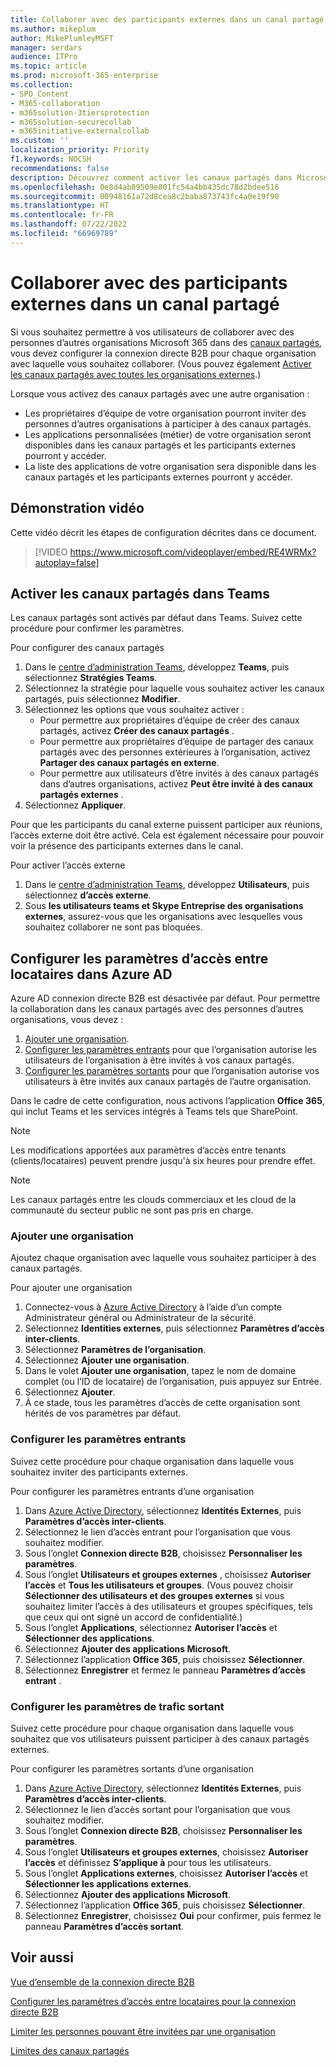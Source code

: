 ```yaml
---
title: Collaborer avec des participants externes dans un canal partagé
ms.author: mikeplum
author: MikePlumleyMSFT
manager: serdars
audience: ITPro
ms.topic: article
ms.prod: microsoft-365-enterprise
ms.collection:
- SPO_Content
- M365-collaboration
- m365solution-3tiersprotection
- m365solution-securecollab
- m365initiative-externalcollab
ms.custom: ''
localization_priority: Priority
f1.keywords: NOCSH
recommendations: false
description: Découvrez comment activer les canaux partagés dans Microsoft Teams pour la collaboration avec des personnes extérieures à votre organisation.
ms.openlocfilehash: 0e8d4ab09509e801fc54a4bb435dc78d2bdee516
ms.sourcegitcommit: 00948161a72d8cea8c2baba873743fc4a0e19f90
ms.translationtype: HT
ms.contentlocale: fr-FR
ms.lasthandoff: 07/22/2022
ms.locfileid: "66969789"
---
```

# <a name="collaborate-with-external-participants-in-a-shared-channel"></a>Collaborer avec des participants externes dans un canal partagé

Si vous souhaitez permettre à vos utilisateurs de collaborer avec des personnes d’autres organisations Microsoft 365 dans des [canaux partagés](/MicrosoftTeams/shared-channels), vous devez configurer la connexion directe B2B pour chaque organisation avec laquelle vous souhaitez collaborer. (Vous pouvez également [Activer les canaux partagés avec toutes les organisations externes](/microsoft-365/solutions/allow-direct-connect-with-all-organizations).)

Lorsque vous activez des canaux partagés avec une autre organisation :

- Les propriétaires d’équipe de votre organisation pourront inviter des personnes d’autres organisations à participer à des canaux partagés.
- Les applications personnalisées (métier) de votre organisation seront disponibles dans les canaux partagés et les participants externes pourront y accéder.
- La liste des applications de votre organisation sera disponible dans les canaux partagés et les participants externes pourront y accéder.

## <a name="video-demonstration"></a>Démonstration vidéo

Cette vidéo décrit les étapes de configuration décrites dans ce document.
<br>

> [!VIDEO https://www.microsoft.com/videoplayer/embed/RE4WRMx?autoplay=false]

## <a name="enable-shared-channels-in-teams"></a>Activer les canaux partagés dans Teams

Les canaux partagés sont activés par défaut dans Teams. Suivez cette procédure pour confirmer les paramètres.

Pour configurer des canaux partagés
1. Dans le [centre d’administration Teams](https://admin.teams.microsoft.com/), développez **Teams**, puis sélectionnez **Stratégies Teams**.
1. Sélectionnez la stratégie pour laquelle vous souhaitez activer les canaux partagés, puis sélectionnez **Modifier**.
1. Sélectionnez les options que vous souhaitez activer :
    - Pour permettre aux propriétaires d’équipe de créer des canaux partagés, activez **Créer des canaux partagés** .
    - Pour permettre aux propriétaires d’équipe de partager des canaux partagés avec des personnes extérieures à l’organisation, activez **Partager des canaux partagés en externe**.
    - Pour permettre aux utilisateurs d’être invités à des canaux partagés dans d’autres organisations, activez **Peut être invité à des canaux partagés externes** .
1. Sélectionnez **Appliquer**.

Pour que les participants du canal externe puissent participer aux réunions, l’accès externe doit être activé. Cela est également nécessaire pour pouvoir voir la présence des participants externes dans le canal.

Pour activer l’accès externe
1. Dans le [centre d’administration Teams](https://admin.teams.microsoft.com/), développez **Utilisateurs**, puis sélectionnez **d’accès externe**.
1. Sous **les utilisateurs teams et Skype Entreprise des organisations externes**, assurez-vous que les organisations avec lesquelles vous souhaitez collaborer ne sont pas bloquées.

## <a name="configure-cross-tenant-access-settings-in-azure-ad"></a>Configurer les paramètres d’accès entre locataires dans Azure AD

Azure AD connexion directe B2B est désactivée par défaut. Pour permettre la collaboration dans les canaux partagés avec des personnes d’autres organisations, vous devez :

1. [Ajouter une organisation](#add-an-organization).
1. [Configurer les paramètres entrants](#configure-inbound-settings) pour que l’organisation autorise les utilisateurs de l’organisation à être invités à vos canaux partagés.
1. [Configurer les paramètres sortants](#configure-outbound-settings) pour que l’organisation autorise vos utilisateurs à être invités aux canaux partagés de l’autre organisation.

Dans le cadre de cette configuration, nous activons l’application **Office 365**, qui inclut Teams et les services intégrés à Teams tels que SharePoint.

> [!NOTE]
> Les modifications apportées aux paramètres d’accès entre tenants (clients/locataires) peuvent prendre jusqu'à six heures pour prendre effet.

> [!NOTE]
> Les canaux partagés entre les clouds commerciaux et les cloud de la communauté du secteur public ne sont pas pris en charge.

### <a name="add-an-organization"></a>Ajouter une organisation

Ajoutez chaque organisation avec laquelle vous souhaitez participer à des canaux partagés.

Pour ajouter une organisation
1. Connectez-vous à [Azure Active Directory](https://aad.portal.azure.com) à l’aide d’un compte Administrateur général ou Administrateur de la sécurité.
1. Sélectionnez **Identities externes**, puis sélectionnez **Paramètres d’accès inter-clients**.
1. Sélectionnez **Paramètres de l’organisation**.
1. Sélectionnez **Ajouter une organisation**.
1. Dans le volet **Ajouter une organisation**, tapez le nom de domaine complet (ou l’ID de locataire) de l’organisation, puis appuyez sur Entrée.
1. Sélectionnez **Ajouter**.
1. À ce stade, tous les paramètres d’accès de cette organisation sont hérités de vos paramètres par défaut.

### <a name="configure-inbound-settings"></a>Configurer les paramètres entrants

Suivez cette procédure pour chaque organisation dans laquelle vous souhaitez inviter des participants externes.

Pour configurer les paramètres entrants d’une organisation
1. Dans [Azure Active Directory](https://aad.portal.azure.com), sélectionnez **Identités Externes**, puis **Paramètres d’accès inter-clients**.
1. Sélectionnez le lien d’accès entrant pour l’organisation que vous souhaitez modifier.
1. Sous l’onglet **Connexion directe B2B**, choisissez **Personnaliser les paramètres**.
1. Sous l’onglet **Utilisateurs et groupes externes** , choisissez **Autoriser l’accès** et **Tous les utilisateurs et groupes**. (Vous pouvez choisir **Sélectionner des utilisateurs et des groupes externes** si vous souhaitez limiter l’accès à des utilisateurs et groupes spécifiques, tels que ceux qui ont signé un accord de confidentialité.)
1. Sous l’onglet **Applications**, sélectionnez **Autoriser l’accès** et **Sélectionner des applications**.
1. Sélectionnez **Ajouter des applications Microsoft**.
1. Sélectionnez l’application **Office 365**, puis choisissez **Sélectionner**.
1. Sélectionnez **Enregistrer** et fermez le panneau **Paramètres d’accès entrant** .

### <a name="configure-outbound-settings"></a>Configurer les paramètres de trafic sortant

Suivez cette procédure pour chaque organisation dans laquelle vous souhaitez que vos utilisateurs puissent participer à des canaux partagés externes.

Pour configurer les paramètres sortants d’une organisation
1. Dans [Azure Active Directory](https://aad.portal.azure.com), sélectionnez **Identités Externes**, puis **Paramètres d’accès inter-clients**.
1. Sélectionnez le lien d’accès sortant pour l’organisation que vous souhaitez modifier.
1. Sous l’onglet **Connexion directe B2B**, choisissez **Personnaliser les paramètres**.
1. Sous l’onglet **Utilisateurs et groupes externes**, choisissez **Autoriser l’accès** et définissez **S’applique à** pour tous les utilisateurs.
1. Sous l’onglet **Applications externes**, choisissez **Autoriser l’accès** et **Sélectionner les applications externes**.
1. Sélectionnez **Ajouter des applications Microsoft**.
1. Sélectionnez l’application **Office 365**, puis choisissez **Sélectionner**.
1. Sélectionnez **Enregistrer**, choisissez **Oui** pour confirmer, puis fermez le panneau **Paramètres d’accès sortant**.

## <a name="see-also"></a>Voir aussi

[Vue d’ensemble de la connexion directe B2B](/azure/active-directory/external-identities/b2b-direct-connect-overview)

[Configurer les paramètres d’accès entre locataires pour la connexion directe B2B](/azure/active-directory/external-identities/cross-tenant-access-settings-b2b-direct-connect)

[Limiter les personnes pouvant être invitées par une organisation](limit-invitations-from-specific-organization.md)

[Limites des canaux partagés](/MicrosoftTeams/shared-channels#shared-channel-limits)
